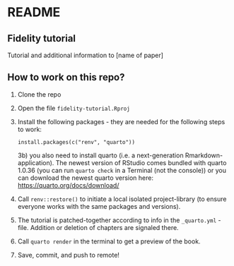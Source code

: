 README
================

## Fidelity tutorial

Tutorial and additional information to \[name of paper\]

## How to work on this repo?

1)  Clone the repo

2)  Open the file `fidelity-tutorial.Rproj`

3)  Install the following packages - they are needed for the following
    steps to work:

    `install.packages(c("renv", "quarto"))`

    3b) you also need to install quarto (i.e. a next-generation
    Rmarkdown-application). The newest version of RStudio comes bundled
    with quarto 1.0.36 (you can run `quarto check` in a Terminal (not
    the console)) or you can download the newest quarto version here:  
    https://quarto.org/docs/download/

4)  Call `renv::restore()` to initiate a local isolated project-library
    (to ensure everyone works with the same packages and versions).

5)  The tutorial is patched-together according to info in the
    `_quarto.yml` -file. Addition or deletion of chapters are signaled
    there.

6)  Call `quarto render` in the terminal to get a preview of the book.

7)  Save, commit, and push to remote!
